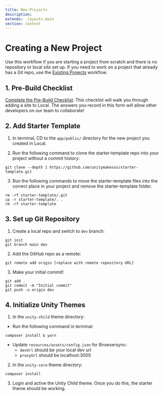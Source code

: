 ```yaml
---
title: New Projects
description:
extends: _layouts.main
section: content
---
```


# Creating a New Project

Use this workflow if you are starting a project from scratch and there is no repository or local site set up. If you need to work on a project that already has a Git repo, use the [Existing Projects](/projects/existing) workflow.

## 1. Pre-Build Checklist

[Complete the Pre-Build Checklist](https://forms.gle/vreZiAdHggATknt7A): This checklist will walk you through adding a site to Local. The answers you record in this form will allow other developers on our team to collaborate!

## 2. Add Starter Template

1. In terminal, CD to the `app/public/` directory for the new project you created in Local.

2. Run the following command to clone the starter-template repo into your project without a commit history:

```
git clone --depth 1 https://github.com/unitymakesus/starter-template.git
```

3. Run the following commands to move the starter-template files into the correct place in your project and remove the starter-template folder.

```
rm -rf starter-template/.git
cp -r starter-template/. .
rm -rf starter-template
```

## 3. Set up Git Repository

1. Create a local repo and switch to `dev` branch:

```
git init
git branch main dev
```

2. Add the GitHub repo as a remote:

```
git remote add origin [replace with remote repository URL]
```

3. Make your initial commit!

```
git add .
git commit -m "Initial commit"
git push -u origin dev
```

## 4. Initialize Unity Themes

1. In the `unity-child` theme directory:

- Run the following command in terminal:
```
composer install & yarn
```

- Update `resources/assets/config.json` for Browsersync:
    - `devUrl` should be your local dev url
    - `proxyUrl` should be localhost:3000

2. In the `unity-core` theme directory:
```
composer install
```

3. Login and active the Unity Child theme. Once you do this, the starter theme should be working.
